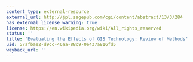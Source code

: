 ```yaml
---
content_type: external-resource
external_url: http://jpl.sagepub.com/cgi/content/abstract/13/3/284
has_external_license_warning: true
license: https://en.wikipedia.org/wiki/All_rights_reserved
status: ''
title: 'Evaluating the Effects of GIS Technology: Review of Methods'
uid: 57afbae2-d9cc-46aa-88c9-0e437a816fd5
wayback_url: ''
---
```

